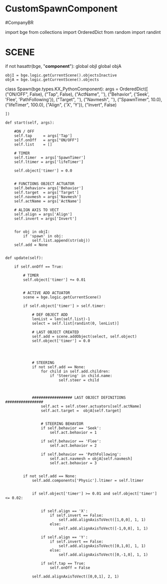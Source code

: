 # CustomSpawnComponent
#CompanyBR

import bge
from collections import OrderedDict
from random import randint


# SCENE
if not hasattr(bge, "__component__"):
    global objI
    global objA
    
    objI = bge.logic.getCurrentScene().objectsInactive
    objA = bge.logic.getCurrentScene().objects
    


class Spawn(bge.types.KX_PythonComponent):
    args = OrderedDict([
    ("ON/OFF",    False),
    ("Tap",       False),
    ("ActName",      ''),
    ("Behavior", {'Seek', 'Flee', 'PathFollowing'}),
    ("Target",       ''),
    ("Navmesh",      ''),
    ("SpawnTimer", 10.0),
    ("lifeTimer", 100.0),
    ("Align", {'X', 'Y'}),
    ("Invert", False)
    
    ])

    def start(self, args):               

        #ON / OFF
        self.tap     = args['Tap']
        self.onOff   = args["ON/OFF"]
        self.list    = []        

        # TIMER
        self.timer  = args['SpawnTimer']
        self.ltimer = args['lifeTimer']
        
        self.object['timer'] = 0.0
        
       
        # FUNCTIONS OBJECT ACTUATOR 
        self.behavior= args['Behavior']
        self.target  = args['Target']
        self.navmesh = args['Navmesh']
        self.actName = args['ActName']
        
        # ALIGN AXIS TO VECT
        self.align = args['Align']
        self.invert = args['Invert']
        
                     
        for obj in objI:              
            if 'spawn' in obj:
                self.list.append(str(obj))
        self.add = None


    def update(self):
                    
        if self.onOff == True:
            
            # TIMER     
            self.object['timer'] += 0.01

            
            # ACTIVE ADD ACTUATOR
            scene = bge.logic.getCurrentScene()
            
            if self.object['timer'] > self.timer:                               
                
                # DEF OBJECT ADD
                lenList = len(self.list)-1 
                select = self.list[randint(0, lenList)]                                
                
                # LAST OBJECT CREATED
                self.add = scene.addObject(select, self.object)
                self.object['timer'] = 0.0
                
                
                
                
                # STEERING
                if not self.add == None:
                    for child in self.add.children:
                        if 'Steering' in child.name:
                            self.steer = child
                        
                        
                
                ################## LAST OBJECT DEFINITIONS #################
                    self.act = self.steer.actuators[self.actName]                
                    self.act.target =  objA[self.target]
                    
                    
                    # STEERING BEHAVIOR
                    if self.behavior == 'Seek':
                        self.act.behavior = 1

                    if self.behavior == 'Flee':
                        self.act.behavior = 2

                    if self.behavior == 'PathFollowing':
                        self.act.navmesh = objA[self.navmesh]
                        self.act.behavior = 3           
 
                    
            if not self.add == None:
                self.add.components['Physic'].ltimer = self.ltimer
                
                
                if self.object['timer'] >= 0.01 and self.object['timer'] <= 0.02:
                    
                    
                    if self.align == 'X':
                        if self.invert == False:
                            self.add.alignAxisToVect([1,0,0], 1, 1)
                        else:
                            self.add.alignAxisToVect([-1,0,0], 1, 1)

                    if self.align == 'Y':
                        if self.invert == False:
                            self.add.alignAxisToVect([0,1,0], 1, 1)
                        else:
                            self.add.alignAxisToVect([0,-1,0], 1, 1)
                    
                    if self.tap == True:
                        self.onOff = False
                
                self.add.alignAxisToVect([0,0,1], 2, 1)
